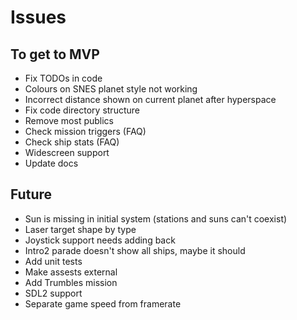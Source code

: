 # Issues

## To get to MVP
- Fix TODOs in code
- Colours on SNES planet style not working
- Incorrect distance shown on current planet after hyperspace
- Fix code directory structure
- Remove most publics
- Check mission triggers (FAQ)
- Check ship stats (FAQ)
- Widescreen support
- Update docs

## Future
- Sun is missing in initial system (stations and suns can't coexist)
- Laser target shape by type
- Joystick support needs adding back
- Intro2 parade doesn't show all ships, maybe it should
- Add unit tests
- Make assests external
- Add Trumbles mission
- SDL2 support
- Separate game speed from framerate
